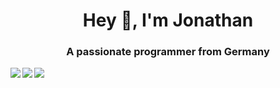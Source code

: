 <h1 align="center">Hey 👋, I'm Jonathan</h1>
<h3 align="center">A passionate programmer from Germany</h3>

<p><img align="left" src="https://github-readme-stats.vercel.app/api?username=anuraghazra&show_icons=true&title_color=fdfdfd&icon_color=fa8b00&text_color=919191&bg_color=151515&hide_border=true&"/><img align="left" src="https://github-readme-streak-stats.herokuapp.com?user=tigabyte&theme=dark&hide_border=true"/><img aline="rigth" src="https://github-readme-stats.vercel.app/api/top-langs/?username=anuraghazra&layout=compact&langs_count=16&title_color=fdfdfd&icon_color=fa8b00&text_color=919191&bg_color=151515&hide_border=true&"</p>


